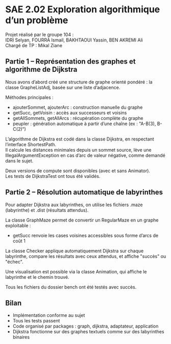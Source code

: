 # SAE 2.02 Exploration algorithmique d’un problème

Projet réalisé par le groupe 104 :  
IDRI Selyan, FOURRA Ismail, BAKHTAOUI Yassin, BEN AKREMI Ali  
Chargé de TP : Mikal Ziane

## Partie 1 – Représentation des graphes et algorithme de Dijkstra
Nous avons d’abord créé une structure de graphe orienté pondéré : la classe GrapheListAdj, basée sur une liste d’adjacence.

Méthodes principales :
- ajouterSommet, ajouterArc : construction manuelle du graphe
- getSucc, getVoisin : accès aux successeurs et voisins
- getAllSommets, getAllArcs : récupération complète du graphe
- peupler : génération automatique à partir d’une chaîne (ex : "A-B(3), B-C(2)")

L’algorithme de Dijkstra est codé dans la classe Dijkstra, en respectant l’interface ShortestPath.  
Il calcule les distances minimales depuis un sommet source, lève une IllegalArgumentException en cas d’arc de valeur négative, comme demandé dans le sujet.

Deux versions de compute sont disponibles (avec et sans Animator).  
Les tests de DijkstraTest ont tous été validés.


## Partie 2 – Résolution automatique de labyrinthes

Pour adapter Dijkstra aux labyrinthes, on utilise les fichiers .maze (labyrinthe) et .dist (résultats attendus).

La classe GraphMaze permet de convertir un RegularMaze en un graphe exploitable :
- getSucc renvoie les cases voisines accessibles sous forme d’arcs de coût 1

La classe Checker applique automatiquement Dijkstra sur chaque labyrinthe, compare les résultats avec ceux attendus, et affiche "succès" ou "échec".

Une visualisation est possible via la classe Animation, qui affiche le labyrinthe et le chemin trouvé.

Tous les fichiers du dossier bench ont été testés avec succès.


## Bilan

- Implémentation conforme au sujet
- Tous les tests passent
- Code organisé par packages : graph, dijkstra, adaptateur, application
- Dijkstra fonctionne sur des graphes textuels comme sur des labyrinthes binaires
